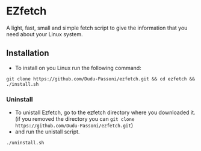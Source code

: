 # **EZfetch**
A light, fast, small and simple fetch script to give the information that you need about your Linux system.

## Installation

* To install on you Linux run the following command:

```
git clone https://github.com/Dudu-Passoni/ezfetch.git && cd ezfetch && ./install.sh
```
### Uninstall


* To unistall Ezfetch, go to the ezfetch directory where you downloaded it. (if you removed the directory you can ```git clone https://github.com/Dudu-Passoni/ezfetch.git```)
* and run the unistall script.

```
./uninstall.sh
```
